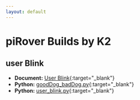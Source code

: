 ```yaml
---
layout: default
---
```


# piRover Builds by K2

## user Blink

- **Document:** [User Blink](piRoverUserBlink.pdf){:target="_blank"}
- **Python:** [goodDog_badDog.py](goodDog_badDog.py){:target="_blank"}
- **Python:** [user_blink.py](ser_blink.py){:target="_blank"}




